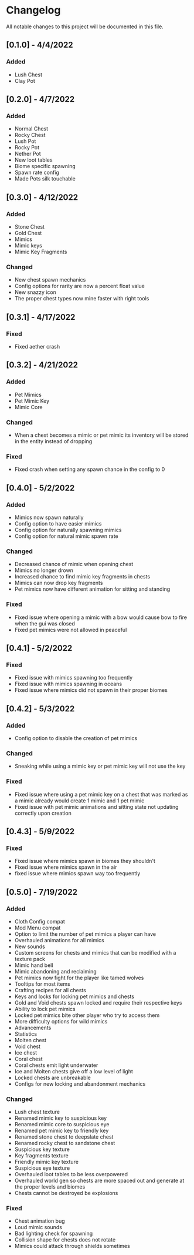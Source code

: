 # Changelog

All notable changes to this project will be documented in this file.

## [0.1.0] - 4/4/2022
### Added
- Lush Chest
- Clay Pot

## [0.2.0] - 4/7/2022
### Added
- Normal Chest
- Rocky Chest
- Lush Pot
- Rocky Pot
- Nether Pot
- New loot tables
- Biome specific spawning
- Spawn rate config
- Made Pots silk touchable

## [0.3.0] - 4/12/2022
### Added
- Stone Chest
- Gold Chest
- Mimics
- Mimic keys
- Mimic Key Fragments
### Changed
- New chest spawn mechanics
- Config options for rarity are now a percent float value
- New snazzy icon
- The proper chest types now mine faster with right tools

## [0.3.1] - 4/17/2022
### Fixed
- Fixed aether crash

## [0.3.2] - 4/21/2022
### Added
- Pet Mimics
- Pet Mimic Key
- Mimic Core
### Changed
- When a chest becomes a mimic or pet mimic its inventory will be stored in the entity instead of dropping
### Fixed
- Fixed crash when setting any spawn chance in the config to 0

## [0.4.0] - 5/2/2022
### Added
- Mimics now spawn naturally
- Config option to have easier mimics
- Config option for naturally spawning mimics
- Config option for natural mimic spawn rate
### Changed
- Decreased chance of mimic when opening chest
- Mimics no longer drown
- Increased chance to find mimic key fragments in chests
- Mimics can now drop key fragments
- Pet mimics now have different animation for sitting and standing
### Fixed
- Fixed issue where opening a mimic with a bow would cause bow to fire when the gui was closed
- Fixed pet mimics were not allowed in peaceful

## [0.4.1] - 5/2/2022
### Fixed
- Fixed issue with mimics spawning too frequently
- Fixed issue with mimics spawning in oceans
- Fixed issue where mimics did not spawn in their proper biomes

## [0.4.2] - 5/3/2022
### Added
- Config option to disable the creation of pet mimics
### Changed
- Sneaking while using a mimic key or pet mimic key will not use the key
### Fixed
- Fixed issue where using a pet mimic key on a chest that was marked as a mimic already would create 1 mimic and 1 pet mimic
- Fixed issue with pet mimic animations and sitting state not updating correctly upon creation

## [0.4.3] - 5/9/2022
### Fixed
- Fixed issue where mimics spawn in biomes they shouldn't
- Fixed issue where mimics spawn in the air
- fixed issue where mimics spawn way too frequently

## [0.5.0] - 7/19/2022
### Added
- Cloth Config compat
- Mod Menu compat
- Option to limit the number of pet mimics a player can have
- Overhauled animations for all mimics
- New sounds
- Custom screens for chests and mimics that can be modified with a texture pack
- Mimic hand bell
- Mimic abandoning and reclaiming
- Pet mimics now fight for the player like tamed wolves
- Tooltips for most items
- Crafting recipes for all chests
- Keys and locks for locking pet mimics and chests
- Gold and Void chests spawn locked and require their respective keys
- Ability to lock pet mimics
- Locked pet mimics bite other player who try to access them
- More difficulty options for wild mimics
- Advancements
- Statistics
- Molten chest
- Void chest
- Ice chest
- Coral chest
- Coral chests emit light underwater
- Ice and Molten chests give off a low level of light
- Locked chests are unbreakable
- Configs for new locking and abandonment mechanics
### Changed
- Lush chest texture
- Renamed mimic key to suspicious key
- Renamed mimic core to suspicious eye
- Renamed pet mimic key to friendly key
- Renamed stone chest to deepslate chest
- Renamed rocky chest to sandstone chest
- Suspicious key texture
- Key fragments texture
- Friendly mimic key texture
- Suspicious eye texture
- Overhauled loot tables to be less overpowered
- Overhauled world gen so chests are more spaced out and generate at the proper levels and biomes
- Chests cannot be destroyed be explosions
### Fixed
- Chest animation bug
- Loud mimic sounds
- Bad lighting check for spawning
- Collision shape for chests does not rotate
- Mimics could attack through shields sometimes
